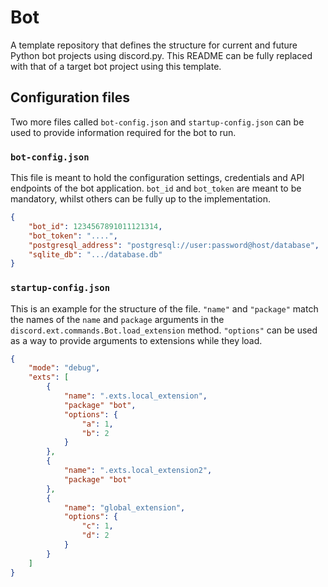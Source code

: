 # Bot
A template repository that defines the structure for current and future Python bot projects using discord.py. This README can be fully replaced with that of a target bot project using this template.

## Configuration files
Two more files called `bot-config.json` and `startup-config.json` can be used to provide information required for the bot to run.


### `bot-config.json`
This file is meant to hold the configuration settings, credentials and API endpoints of the bot application. `bot_id` and `bot_token` are meant to be mandatory, whilst others can be fully up to the implementation.
```json
{
    "bot_id": 1234567891011121314,
    "bot_token": "....",
    "postgresql_address": "postgresql://user:password@host/database",
    "sqlite_db": ".../database.db"
}
```

### `startup-config.json`
This is an example for the structure of the file. `"name"` and `"package"` match the names of the `name` and `package` arguments in the `discord.ext.commands.Bot.load_extension` method. `"options"` can be used as a way to provide arguments to extensions while they load.
```json
{
    "mode": "debug",
    "exts": [
        {
            "name": ".exts.local_extension",
            "package" "bot",
            "options": {
                "a": 1,
                "b": 2
            }
        },
        {
            "name": ".exts.local_extension2",
            "package" "bot"
        },
        {
            "name": "global_extension",
            "options": {
                "c": 1,
                "d": 2
            }
        }
    ]
}
```
